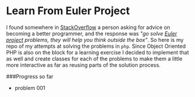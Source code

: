 Learn From Euler Project
========================

I found somewhere in [StackOverflow](http://stackoverflow.com/) a person asking for advice on becoming a better programmer, and the response was *"go solve [Euler project](http://projecteuler.net/) problems, they will help you think outside the box"*.  So here is my repo of my attempts at solving the problems in `php`.  Since Object Oriented PHP is also on the block for a learning exercise I decided to implement that as well and create classes for each of the problems to make them a little more interactive as far as reusing parts of the solution process.

###Progress so far

- problem 001
